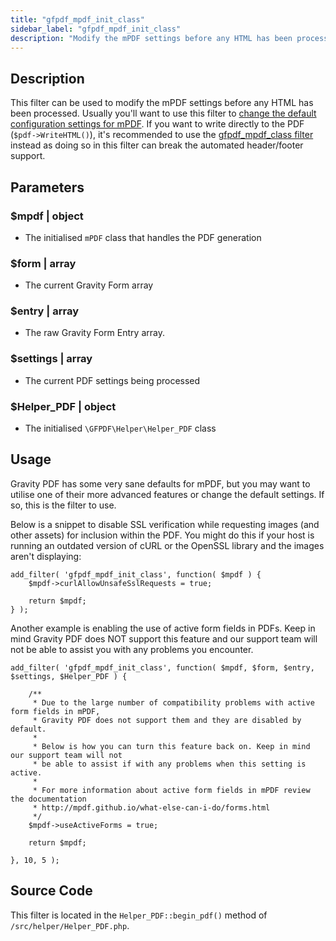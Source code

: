 ```yaml
---
title: "gfpdf_mpdf_init_class"
sidebar_label: "gfpdf_mpdf_init_class"
description: "Modify the mPDF settings before any HTML has been processed. Usually you'll want to use this filter to change the default configuration settings for mPDF."
---
```


## Description

This filter can be used to modify the mPDF settings before any HTML has been processed. Usually you'll want to use this filter to [change the default configuration settings for mPDF](https://github.com/mpdf/mpdf/blob/development/src/Config/ConfigVariables.php). If you want to write directly to the PDF (`$pdf->WriteHTML()`), it's recommended to use the [gfpdf_mpdf_class filter](gfpdf_mpdf_class.md) instead as doing so in this filter can break the automated header/footer support.

## Parameters

### $mpdf | object
*  The initialised `mPDF` class that handles the PDF generation

### $form | array
*  The current Gravity Form array

### $entry | array
*  The raw Gravity Form Entry array.

### $settings | array
*  The current PDF settings being processed

### $Helper_PDF | object
*  The initialised `\GFPDF\Helper\Helper_PDF` class

## Usage

Gravity PDF has some very sane defaults for mPDF, but you may want to utilise one of their more advanced features or change the default settings. If so, this is the filter to use.

Below is a snippet to disable SSL verification while requesting images (and other assets) for inclusion within the PDF. You might do this if your host is running an outdated version of cURL or the OpenSSL library and the images aren't displaying:

```
add_filter( 'gfpdf_mpdf_init_class', function( $mpdf ) {
	$mpdf->curlAllowUnsafeSslRequests = true;

	return $mpdf;
} );
```

Another example is enabling the use of active form fields in PDFs. Keep in mind Gravity PDF does NOT support this feature and our support team will not be able to assist you with any problems you encounter.

```
add_filter( 'gfpdf_mpdf_init_class', function( $mpdf, $form, $entry, $settings, $Helper_PDF ) {

	/**
	 * Due to the large number of compatibility problems with active form fields in mPDF,
	 * Gravity PDF does not support them and they are disabled by default.
	 *
	 * Below is how you can turn this feature back on. Keep in mind our support team will not
	 * be able to assist if with any problems when this setting is active.
	 *
	 * For more information about active form fields in mPDF review the documentation
	 * http://mpdf.github.io/what-else-can-i-do/forms.html
	 */
	$mpdf->useActiveForms = true;

	return $mpdf;

}, 10, 5 );
```

## Source Code

This filter is located in the `Helper_PDF::begin_pdf()` method of `/src/helper/Helper_PDF.php`.